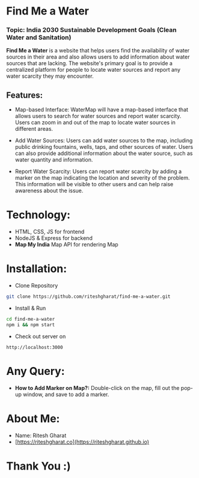 # Find Me a Water
### Topic: India 2030 Sustainable Development Goals (Clean Water and Sanitation)

**Find Me a Water** is a website that helps users find the availability of water sources in their area and also allows users to add information about water sources that are lacking. The website's primary goal is to provide a centralized platform for people to locate water sources and report any water scarcity they may encounter.
    
## Features:
      
* Map-based Interface: WaterMap will have a map-based interface that allows users to search for water sources and report water scarcity. Users can zoom in and out of the map to locate water sources in different areas.
      
* Add Water Sources: Users can add water sources to the map, including public drinking fountains, wells, taps, and other sources of water. Users can also provide additional information about the water source, such as water quantity and information.
      
* Report Water Scarcity: Users can report water scarcity by adding a marker on the map indicating the location and severity of the problem. This information will be visible to other users and can help raise awareness about the issue.

# Technology:
* HTML, CSS, JS for frontend
* NodeJS & Express for backend
* **Map My India** Map API for rendering Map

# Installation:
* Clone Repository
```bash
git clone https://github.com/riteshgharat/find-me-a-water.git
```
* Install & Run
```bash
cd find-me-a-water
npm i && npm start
```
* Check out server on
```
http://localhost:3000
```

# Any Query:
* **How to Add Marker on Map?:** Double-click on the map, fill out the pop-up window, and save to add a marker.

# About Me:
* Name: Ritesh Gharat
* [https://riteshgharat.co](https://riteshgharat.github.io)

# Thank You :)

